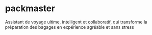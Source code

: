 # packmaster
Assistant de voyage ultime, intelligent et collaboratif, qui transforme la préparation des bagages en expérience agréable et sans stress
